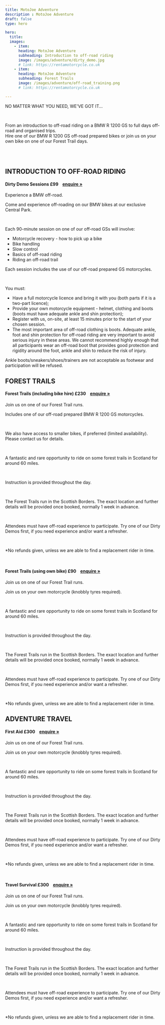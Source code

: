 ```yaml
---
title: MotoJoe Adventure
description : MotoJoe Adventure
draft: false
type: hero

hero:
  title: 
  images: 
    - item:
      heading: MotoJoe Adventure
      subheading: Introduction to off-road riding
      image: /images/adventure/dirty_demo.jpg
      # link: https://rentamotorcycle.co.uk
    - item:
      heading: MotoJoe Adventure
      subheading: Forest Trails
      image: /images/adventure/off-road_training.png
      # link: https://rentamotorcycle.co.uk

---
```

<div class="">
    <div class="row">
        <div class="col">
            <p class="text-center text-muted">NO MATTER WHAT YOU NEED, WE'VE GOT IT...</p>
        </div>
    </div>
    <br/>
    <div class="row">
        <div class="col">
            <p class="lead text-center">
                From an introduction to off-road riding on a BMW R 1200 GS to full days off-road and organised trips.
                <br />
                Hire one of our BMW R 1200 GS off-road prepared bikes or join us on your own bike on one of our Forest
                Trail days.
            </p>
        </div>
    </div>
    <br/><br/>
    <!-- <hr class="featurette-divider"> -->
    <div class="row">
        <div class="col">
            <h2 class="text-center mb-5">INTRODUCTION TO OFF-ROAD RIDING</h2>
        </div>
    </div>
    <div class="card">
        <h4 class="card-header d-flex justify-content-between align-items-center">
            Dirty Demo Sessions
            <span>£99&nbsp;&nbsp;&nbsp;&nbsp;<a class="btn btn-main-sm" href="mailto:adventure@motojoe.co.uk">enquire
                    »</a></span>
        </h4>
        <div class="card-body">
            <p class="lead mb-4">Experience a BMW off-road.</p>
            <p>Come and experience off-roading on our BMW bikes at our exclusive Central Park.</p>
            <br/>
            <p>Each 90-minute session on one of our off-road GSs will involve:</p>
            <ul>
                <li>Motorcycle recovery - how to pick up a bike</li>
                <li>Bike handling</li>
                <li>Slow control</li>
                <li>Basics of off-road riding</li>
                <li>Riding an off-road trail</li>
            </ul>
            <p>Each session includes the use of our off-road prepared GS motorcycles.</p>
            <br/>
            <p>You must:</p>
            <ul>
                <li>Have a full motorcycle licence and bring it with you (both parts if it is a two-part licence);</li>
                <li>Provide your own motorcycle equipment - helmet, clothing and boots (boots must have adequate ankle and
                    shin protection);</li>
                <li>Register with us, on-site, at least 15 minutes prior to the start of your chosen session.</li>
                <li>The most important area of off-road clothing is boots. Adequate ankle, foot and shin protection for
                    off-road riding are very important to avoid serious injury in these areas. We cannot recommend highly
                    enough that all participants wear an off-road boot that provides good protection and rigidity around the
                    foot, ankle and shin to reduce the risk of injury.</li>
            </ul>
            <p>Ankle boots/sneakers/shoes/trainers are not acceptable as footwear and participation will be refused.</p>
        </div>
    </div>
    <div class="row">
        <div class="col">
            <h2 class="text-center mb-5 mt-5">FOREST TRAILS</h2>
        </div>
    </div>
    <div class="card">
        <h4 class="card-header d-flex justify-content-between align-items-center">
            Forest Trails (including bike hire)
            <span>£230&nbsp;&nbsp;&nbsp;&nbsp;<a class="btn btn-main-sm" href="mailto:adventure@motojoe.co.uk">enquire
                    »</a></span>
        </h4>
        <div class="card-body">
            <p class="lead mb-4">Join us on one of our Forest Trail runs.</p>
            <p>Includes one of our off-road prepared BMW R 1200 GS motorcycles.</p>
            <br/>
            <p>We also have access to smaller bikes, if preferred (limited availability). Please contact us for details.
            </p>
            <br/>
            <p>A fantastic and rare opportunity to ride on some forest trails in Scotland for around 60 miles.</p>
            <br/>
            <p>Instruction is provided throughout the day.</p>
            <br/>
            <p>The Forest Trails run in the Scottish Borders. The exact location and further details will be provided
                once booked, normally 1 week in advance.</p>
            <br/>
            <p>Attendees must have off-road experience to participate. Try one of our Dirty Demos first, if you need
                experience and/or want a refresher.</p>
            <br/>
            <p>*No refunds given, unless we are able to find a replacement rider in time.</p>
        </div>
    </div>
    <br/>
    <div class="card">
        <h4 class="card-header d-flex justify-content-between align-items-center">
            Forest Trails (using own bike)
            <span>£90&nbsp;&nbsp;&nbsp;&nbsp;<a class="btn btn-main-sm" href="mailto:adventure@motojoe.co.uk">enquire
                    »</a></span>
        </h4>
        <div class="card-body">
            <p class="lead mb-4">Join us on one of our Forest Trail runs.</p>
            <p>Join us on your own motorcycle (knobbly tyres required).</p>
            <br/>
            <p>A fantastic and rare opportunity to ride on some forest trails in Scotland for around 60 miles.</p>
            <br/>
            <p>Instruction is provided throughout the day.</p>
            <br/>
            <p>The Forest Trails run in the Scottish Borders. The exact location and further details will be provided
                once booked, normally 1 week in advance.</p>
            <br/>
            <p>Attendees must have off-road experience to participate. Try one of our Dirty Demos first, if you need
                experience and/or want a refresher.</p>
            <br/>
            <p>*No refunds given, unless we are able to find a replacement rider in time.</p>
        </div>
    </div>
    <div class="row">
        <div class="col">
            <h2 class="text-center mb-5 mt-5">ADVENTURE TRAVEL</h2>
        </div>
    </div>
    <div class="card">
        <h4 class="card-header d-flex justify-content-between align-items-center">
            First Aid
            <span>£300&nbsp;&nbsp;&nbsp;&nbsp;<a class="btn btn-main-sm" href="mailto:adventure@motojoe.co.uk">enquire
                    »</a></span>
        </h4>
        <div class="card-body">
            <p class="lead mb-4">Join us on one of our Forest Trail runs.</p>
            <p>Join us on your own motorcycle (knobbly tyres required).</p>
            <br/>
            <p>A fantastic and rare opportunity to ride on some forest trails in Scotland for around 60 miles.</p>
            <br/>
            <p>Instruction is provided throughout the day.</p>
            <br/>
            <p>The Forest Trails run in the Scottish Borders. The exact location and further details will be provided
                once booked, normally 1 week in advance.</p>
            <br/>
            <p>Attendees must have off-road experience to participate. Try one of our Dirty Demos first, if you need
                experience and/or want a refresher.</p>
            <br/>
            <p>*No refunds given, unless we are able to find a replacement rider in time.</p>
        </div>
    </div>
    <br/>
    <div class="card">
        <h4 class="card-header d-flex justify-content-between align-items-center">
            Travel Survival
            <span>£300&nbsp;&nbsp;&nbsp;&nbsp;<a class="btn btn-main-sm" href="mailto:adventure@motojoe.co.uk">enquire
                    »</a></span>
        </h4>
        <div class="card-body">
            <p class="lead mb-4">Join us on one of our Forest Trail runs.</p>
            <p>Join us on your own motorcycle (knobbly tyres required).</p>
            <br/>
            <p>A fantastic and rare opportunity to ride on some forest trails in Scotland for around 60 miles.</p>
            <br/>
            <p>Instruction is provided throughout the day.</p>
            <br/>
            <p>The Forest Trails run in the Scottish Borders. The exact location and further details will be provided
                once booked, normally 1 week in advance.</p>
            <br/>
            <p>Attendees must have off-road experience to participate. Try one of our Dirty Demos first, if you need
                experience and/or want a refresher.</p>
            <br/>
            <p>*No refunds given, unless we are able to find a replacement rider in time.</p>
        </div>
    </div>
</div>
    